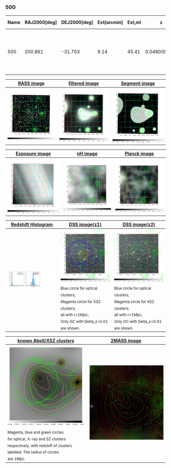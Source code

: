 <div STYLE="page-break-after: always;"></div>

### 500

|Name|RAJ2000[deg]|DEJ2000[deg] |Ext[arcmin]| Ext,ml | z | z_src| C|GC(XSZ,Delta_z<0.01)| GC(OPT,Delta_z<0.01)|GC| R_sig[arcmin] | R500[arcmin] | R500[Mpc]| CRsig[c/s] | CR500[c/s] |L500[1E44 erg/s]|F500[1E-12 erg/s/cm^2]| M500[1E14 Msun]|Tx[keV]|Cnt_sig|Beta|Rc[arcmin]|Comment|Alias|
|---|---|---|---|---|---|------|---|--------|---------|----------|---|---|---|---|---|---|---|---|---|---|---|---|---|---|
|500| 200.861| -31.703| 9.14| 45.41| 0.0480(0.005)| z1, z_opt| S| -| N, W| A, N, W, XB| 20.256| 12.377| 0.699| 0.252(0.078)| 0.237(0.073)| 0.223(0.057)| 4.111(1.054)| 1.01(0.13)| 2.19(0.18)| 97.8| 0.905(-0.113+0.068)| 13.409(-1.898+1.386)| An X-ray cluster with $z$ = 0.0490 and offset = 0.51 Mpc(8.94 arcmin),| t417|

|[RASS image](../image/500/500_img.pdf)|[filtered image](../image/500/500_fil.pdf)|[Segment image](../image/500/500_seg.pdf)|
|-------------------|--------------------|-------------------|
| <img src="../image/500/500_img.png" width="300">  | <img src="../image/500/500_fil.png" width="300">   | <img src="../image/500/500_seg.png" width="300">  |

|[Exposure image](../image/500/500_mex.pdf)| [nH image](../image/500/500_nh.pdf)| [Planck image](../image/500/500_p.pdf)|
|-------------------|--------------------|-------------------|
|<img src="../image/500/500_mex.png" width="300">   | <img src="../image/500/500_nh.png" width="300">    | <img src="../image/500/500_p.png" width="300"> |

|[Redshift Histogram](../image/500/500_zg.pdf) | [DSS image(z1)](../image/500/500_dss_z1.pdf)      |  [DSS image(z2)](../image/500/500_dss_z2.pdf)    |
|-------------------|--------------------|-------------------|
|<img src="../image/500/500_zg.png" width="300"> |<img src="../image/500/500_dss_z1.png" width="300"> <sub><br>Blue circle for optical clusters; <br>Magenta circle for XSZ clusters; <br>all with r=1Mpc; <br>Only GC with Delta_z<0.01 are shown. </sub>| <img src="../image/500/500_dss_z2.png" width="300"><sub><br>Blue circle for optical clusters; <br>Magenta circle for XSZ clusters; <br>all with r=1Mpc; <br>Only GC with Delta_z<0.01 are shown. </sub> |

|[known Abell/XSZ clusters](../image/500/500_gc.pdf) | [2MASS image](../image/500/500_2mass.pdf)      |
|-------------------|-------------------|
|<img src=../image/500/500_gc.png width="300"> <br><sub>Magenta, blue and green circles <br>for optical, X-ray and SZ clusters <br>respectively, with redshift of clusters <br>labelled. The radius of circles <br>are 1Mpc.</sub>|<img src="../image/500/500_2mass.png" width="300">  |




